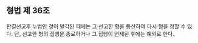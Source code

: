 ## 형법 제 36조

판결선고후 누범인 것이 발각된 때에는 그 선고한 형을 통산하여 다시 형을 정할 수 있다. 단, 선고한 형의 집행을 종료하거나 그 집행이 면제된 후에는 예외로 한다.